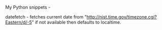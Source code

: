 My Python snippets - 

datefetch - fetches current date from "http://nist.time.gov/timezone.cgi?Eastern/d/-5" if not available then defaults to localtime.
